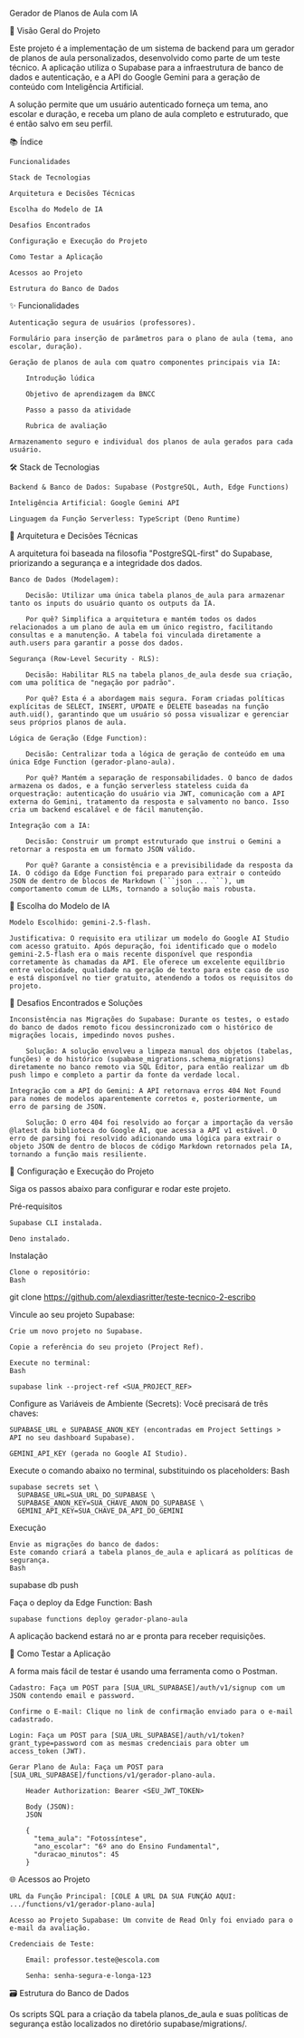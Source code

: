 Gerador de Planos de Aula com IA

📖 Visão Geral do Projeto

Este projeto é a implementação de um sistema de backend para um gerador de planos de aula personalizados, desenvolvido como parte de um teste técnico. A aplicação utiliza o Supabase para a infraestrutura de banco de dados e autenticação, e a API do Google Gemini para a geração de conteúdo com Inteligência Artificial.

A solução permite que um usuário autenticado forneça um tema, ano escolar e duração, e receba um plano de aula completo e estruturado, que é então salvo em seu perfil.

📚 Índice

    Funcionalidades

    Stack de Tecnologias

    Arquitetura e Decisões Técnicas

    Escolha do Modelo de IA

    Desafios Encontrados

    Configuração e Execução do Projeto

    Como Testar a Aplicação

    Acessos ao Projeto

    Estrutura do Banco de Dados

✨ Funcionalidades

    Autenticação segura de usuários (professores).

    Formulário para inserção de parâmetros para o plano de aula (tema, ano escolar, duração).

    Geração de planos de aula com quatro componentes principais via IA:

        Introdução lúdica

        Objetivo de aprendizagem da BNCC

        Passo a passo da atividade

        Rubrica de avaliação

    Armazenamento seguro e individual dos planos de aula gerados para cada usuário.

🛠️ Stack de Tecnologias

    Backend & Banco de Dados: Supabase (PostgreSQL, Auth, Edge Functions)

    Inteligência Artificial: Google Gemini API

    Linguagem da Função Serverless: TypeScript (Deno Runtime)

📐 Arquitetura e Decisões Técnicas

A arquitetura foi baseada na filosofia "PostgreSQL-first" do Supabase, priorizando a segurança e a integridade dos dados.

    Banco de Dados (Modelagem):

        Decisão: Utilizar uma única tabela planos_de_aula para armazenar tanto os inputs do usuário quanto os outputs da IA.

        Por quê? Simplifica a arquitetura e mantém todos os dados relacionados a um plano de aula em um único registro, facilitando consultas e a manutenção. A tabela foi vinculada diretamente a auth.users para garantir a posse dos dados.

    Segurança (Row-Level Security - RLS):

        Decisão: Habilitar RLS na tabela planos_de_aula desde sua criação, com uma política de "negação por padrão".

        Por quê? Esta é a abordagem mais segura. Foram criadas políticas explícitas de SELECT, INSERT, UPDATE e DELETE baseadas na função auth.uid(), garantindo que um usuário só possa visualizar e gerenciar seus próprios planos de aula.

    Lógica de Geração (Edge Function):

        Decisão: Centralizar toda a lógica de geração de conteúdo em uma única Edge Function (gerador-plano-aula).

        Por quê? Mantém a separação de responsabilidades. O banco de dados armazena os dados, e a função serverless stateless cuida da orquestração: autenticação do usuário via JWT, comunicação com a API externa do Gemini, tratamento da resposta e salvamento no banco. Isso cria um backend escalável e de fácil manutenção.

    Integração com a IA:

        Decisão: Construir um prompt estruturado que instrui o Gemini a retornar a resposta em um formato JSON válido.

        Por quê? Garante a consistência e a previsibilidade da resposta da IA. O código da Edge Function foi preparado para extrair o conteúdo JSON de dentro de blocos de Markdown (```json ... ```), um comportamento comum de LLMs, tornando a solução mais robusta.

🤖 Escolha do Modelo de IA

    Modelo Escolhido: gemini-2.5-flash.

    Justificativa: O requisito era utilizar um modelo do Google AI Studio com acesso gratuito. Após depuração, foi identificado que o modelo gemini-2.5-flash era o mais recente disponível que respondia corretamente às chamadas da API. Ele oferece um excelente equilíbrio entre velocidade, qualidade na geração de texto para este caso de uso e está disponível no tier gratuito, atendendo a todos os requisitos do projeto.

🧗 Desafios Encontrados e Soluções

    Inconsistência nas Migrações do Supabase: Durante os testes, o estado do banco de dados remoto ficou dessincronizado com o histórico de migrações locais, impedindo novos pushes.

        Solução: A solução envolveu a limpeza manual dos objetos (tabelas, funções) e do histórico (supabase_migrations.schema_migrations) diretamente no banco remoto via SQL Editor, para então realizar um db push limpo e completo a partir da fonte da verdade local.

    Integração com a API do Gemini: A API retornava erros 404 Not Found para nomes de modelos aparentemente corretos e, posteriormente, um erro de parsing de JSON.

        Solução: O erro 404 foi resolvido ao forçar a importação da versão @latest da biblioteca do Google AI, que acessa a API v1 estável. O erro de parsing foi resolvido adicionando uma lógica para extrair o objeto JSON de dentro de blocos de código Markdown retornados pela IA, tornando a função mais resiliente.

🚀 Configuração e Execução do Projeto

Siga os passos abaixo para configurar e rodar este projeto.

Pré-requisitos

    Supabase CLI instalada.

    Deno instalado.

Instalação

    Clone o repositório:
    Bash

git clone https://github.com/alexdiasritter/teste-tecnico-2-escribo

Vincule ao seu projeto Supabase:

    Crie um novo projeto no Supabase.

    Copie a referência do seu projeto (Project Ref).

    Execute no terminal:
    Bash

    supabase link --project-ref <SUA_PROJECT_REF>

Configure as Variáveis de Ambiente (Secrets):
Você precisará de três chaves:

    SUPABASE_URL e SUPABASE_ANON_KEY (encontradas em Project Settings > API no seu dashboard Supabase).

    GEMINI_API_KEY (gerada no Google AI Studio).

Execute o comando abaixo no terminal, substituindo os placeholders:
Bash

    supabase secrets set \
      SUPABASE_URL=SUA_URL_DO_SUPABASE \
      SUPABASE_ANON_KEY=SUA_CHAVE_ANON_DO_SUPABASE \
      GEMINI_API_KEY=SUA_CHAVE_DA_API_DO_GEMINI

Execução

    Envie as migrações do banco de dados:
    Este comando criará a tabela planos_de_aula e aplicará as políticas de segurança.
    Bash

supabase db push

Faça o deploy da Edge Function:
Bash

    supabase functions deploy gerador-plano-aula

A aplicação backend estará no ar e pronta para receber requisições.

🧪 Como Testar a Aplicação

A forma mais fácil de testar é usando uma ferramenta como o Postman.

    Cadastro: Faça um POST para [SUA_URL_SUPABASE]/auth/v1/signup com um JSON contendo email e password.

    Confirme o E-mail: Clique no link de confirmação enviado para o e-mail cadastrado.

    Login: Faça um POST para [SUA_URL_SUPABASE]/auth/v1/token?grant_type=password com as mesmas credenciais para obter um access_token (JWT).

    Gerar Plano de Aula: Faça um POST para [SUA_URL_SUPABASE]/functions/v1/gerador-plano-aula.

        Header Authorization: Bearer <SEU_JWT_TOKEN>

        Body (JSON):
        JSON

        {
          "tema_aula": "Fotossíntese",
          "ano_escolar": "6º ano do Ensino Fundamental",
          "duracao_minutos": 45
        }

🌐 Acessos ao Projeto

    URL da Função Principal: [COLE A URL DA SUA FUNÇÃO AQUI: .../functions/v1/gerador-plano-aula]

    Acesso ao Projeto Supabase: Um convite de Read Only foi enviado para o e-mail da avaliação.

    Credenciais de Teste:

        Email: professor.teste@escola.com

        Senha: senha-segura-e-longa-123

🗃️ Estrutura do Banco de Dados

Os scripts SQL para a criação da tabela planos_de_aula e suas políticas de segurança estão localizados no diretório supabase/migrations/.
